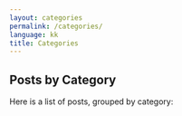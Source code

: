 ```yaml
---
layout: categories
permalink: /categories/
language: kk
title: Categories
---
```

## Posts by Category
Here is a list of posts, grouped by category:
